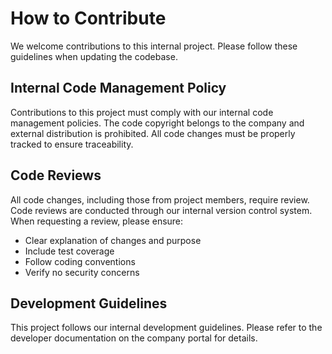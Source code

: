 # How to Contribute

We welcome contributions to this internal project. Please follow these guidelines
when updating the codebase.

## Internal Code Management Policy

Contributions to this project must comply with our internal code management policies.
The code copyright belongs to the company and external distribution is prohibited.
All code changes must be properly tracked to ensure traceability.

## Code Reviews

All code changes, including those from project members, require review.
Code reviews are conducted through our internal version control system.
When requesting a review, please ensure:

- Clear explanation of changes and purpose
- Include test coverage
- Follow coding conventions
- Verify no security concerns

## Development Guidelines

This project follows our internal development guidelines.
Please refer to the developer documentation on the company portal for details.
